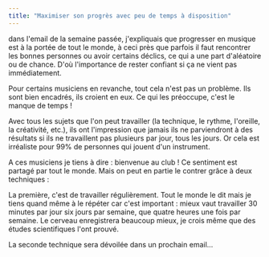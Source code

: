 ```yaml
---
title: "Maximiser son progrès avec peu de temps à disposition"
---
```


dans l'email de la semaine passée, j'expliquais que progresser en musique est à 
la portée de tout le monde, à ceci près que parfois il faut rencontrer les 
bonnes personnes ou avoir certains déclics, ce qui a une part d'aléatoire ou de 
chance. D'où l'importance de rester confiant si ça ne vient pas immédiatement.

Pour certains musiciens en revanche, tout cela n'est pas un problème. Ils sont 
bien encadrés, ils croient en eux. Ce qui les préoccupe, c'est le manque de 
temps !

Avec tous les sujets que l'on peut travailler (la technique, le rythme, 
l'oreille, la créativité, etc.), ils ont l'impression que jamais ils ne 
parviendront à des résultats si ils ne travaillent pas plusieurs par jour, tous 
les jours. Or cela est irréaliste pour 99% de personnes qui jouent d'un 
instrument.

A ces musiciens je tiens à dire : bienvenue au club ! Ce sentiment est partagé 
par tout le monde. Mais on peut en partie le contrer grâce à deux techniques :

La première, c'est de travailler régulièrement. Tout le monde le dit mais je 
tiens quand même à le répéter car c'est important : mieux vaut travailler 30 
minutes par jour six jours par semaine, que quatre heures une fois par semaine. 
Le cerveau enregistrera beaucoup mieux, je crois même que des études 
scientifiques l'ont prouvé.

La seconde technique sera dévoilée dans un prochain email…

